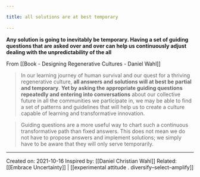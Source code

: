 ```yaml
---
title: all solutions are at best temporary 
---
```

**Any solution is going to inevitably be temporary. Having a set of guiding questions that are asked over and over can help us continuously adjust dealing with the unpredictability of the all**

From [[Book - Designing Regenerative Cultures - Daniel Wahl]]
> In our learning journey of human survival and our quest for a thriving regenerative culture, **all answers and solutions will at best be partial and temporary**. **Yet by asking the appropriate guiding questions repeatedly and entering into conversations** about our collective future in all the communities we participate in, we may be able to find a set of patterns and guidelines that will help us to create a culture capable of learning and transformative innovation. 

> Guiding questions are a more useful way to chart such a continuous transformative path than fixed answers. This does not mean we do not have to propose answers and implement solutions; we simply have to be aware that they will only serve temporarily.

-------------------
Created on: 2021-10-16
Inspired by: [[Daniel Christian Wahl]]
Related: [[Embrace Uncertainty]] | [[experimental attitude . diversify–select–amplify]]
